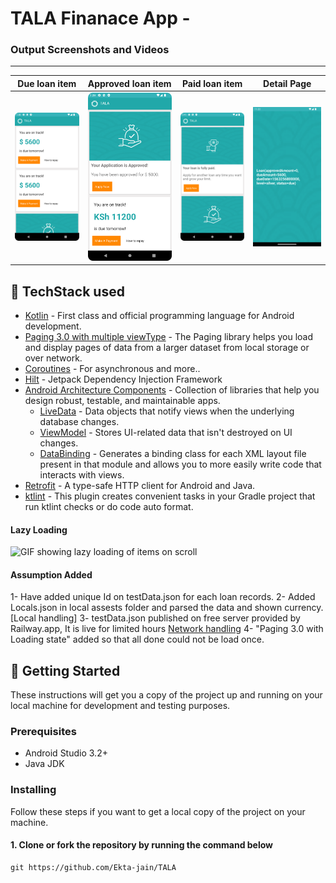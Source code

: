 # TALA Finanace App -

### Output Screenshots and Videos
---
| Due loan item | Approved loan item | Paid loan item | Detail Page |
|:-:|:-:|:-:|:-:|
| ![Screenshot showing due loan cards](./app/sampledata/TALA_1.png) | ![Screenshot showing approved loan cards](./app/sampledata/TALA_2.png) | ![Screenshot showing paid loan cards](./app/sampledata/TALA_3.png) | ![Screenshot showing details page](./app/sampledata/Screenshot_20230131_024702.png) |

## 📃 TechStack used
- [Kotlin](https://kotlinlang.org/) - First class and official programming language for Android development.
- [Paging 3.0 with multiple viewType](https://developer.android.com/topic/libraries/architecture/paging/v3-overview) - The Paging library helps you load and display pages of data from a larger dataset from local storage or over network.
- [Coroutines](https://kotlinlang.org/docs/reference/coroutines-overview.html) - For asynchronous and more..
- [Hilt](https://developer.android.com/training/dependency-injection/hilt-android) - Jetpack Dependency Injection Framework
- [Android Architecture Components](https://developer.android.com/topic/libraries/architecture) - Collection of libraries that help you design robust, testable, and maintainable apps.
  - [LiveData](https://developer.android.com/topic/libraries/architecture/livedata) - Data objects that notify views when the underlying database changes.
  - [ViewModel](https://developer.android.com/topic/libraries/architecture/viewmodel) - Stores UI-related data that isn't destroyed on UI changes. 
  - [DataBinding](https://developer.android.com/topic/libraries/view-binding) - Generates a binding class for each XML layout file present in that module and allows you to more easily write code that interacts with views.
- [Retrofit](https://square.github.io/retrofit/) - A type-safe HTTP client for Android and Java.
- [ktlint](https://github.com/JLLeitschuh/ktlint-gradle) - This plugin creates convenient tasks in your Gradle project that run ktlint checks or do code auto format.

#### Lazy Loading
![GIF showing lazy loading of items on scroll](./app/sampledata/TALA_loader.gif)

#### Assumption Added
1- Have added unique Id on testData.json for each loan records.
2- Added Locals.json in local assests folder and parsed the data and shown currency. [Local handling]
3- testData.json published on free server provided by Railway.app, It is live for limited hours [Network handling](https://tala-mock-server-production.up.railway.app/records?pagesize=3&pageno=3)
4- "Paging 3.0 with Loading state" added so that all done could not be load once.

## 🚀 Getting Started
These instructions will get you a copy of the project up and running on your local machine for development and testing purposes.

### Prerequisites
*   Android Studio 3.2+
*   Java JDK

### Installing
Follow these steps if you want to get a local copy of the project on your machine.

#### 1. Clone or fork the repository by running the command below	
```
git https://github.com/Ekta-jain/TALA
